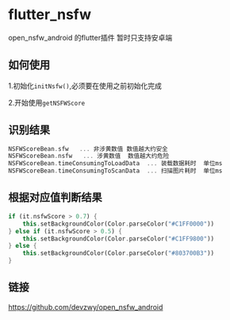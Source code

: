 # flutter_nsfw

open_nsfw_android 的flutter插件 暂时只支持安卓端


## 如何使用
1.初始化`initNsfw()`,必须要在使用之前初始化完成

2.开始使用`getNSFWScore`

## 识别结果
```dart
NSFWScoreBean.sfw   ... 非涉黄数值 数值越大约安全
NSFWScoreBean.nsfw   ... 涉黄数值  数值越大约危险
NSFWScoreBean.timeConsumingToLoadData  ... 装载数据耗时  单位ms
NSFWScoreBean.timeConsumingToScanData  ... 扫描图片耗时  单位ms
```

## 根据对应值判断结果
```dart
if (it.nsfwScore > 0.7) {
    this.setBackgroundColor(Color.parseColor("#C1FF0000"))
} else if (it.nsfwScore > 0.5) {
    this.setBackgroundColor(Color.parseColor("#C1FF9800"))
} else {
    this.setBackgroundColor(Color.parseColor("#803700B3"))
}
```

## 链接
https://github.com/devzwy/open_nsfw_android
